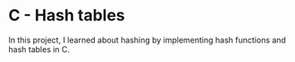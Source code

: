 # C - Hash tables

In this project, I learned about hashing by implementing hash functions
and hash tables in C.

